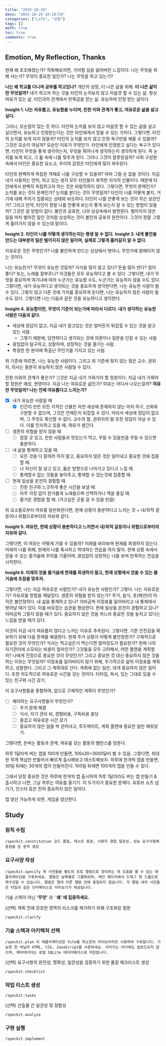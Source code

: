 ```yaml
---
title: "2025-10-29"
date: "2025-10-29 10:18:59"
categories: ["Life", "성찰"]
tags: []
math: true
toc: true
comments: true
---
```


## Emotion, My Reflection, Thanks

현재 왜 초조해졌는가? 작화해보자면, 가야할 길을 잃어버린 느낌이다. 나는 무엇을 위해 사는가? 무엇이 중요한 일인가? 나는 무엇을 하고 있는가?

**나는 왜 학교를 다니며 공부를 하고있나?** 개인의 성장, 더 나은 삶을 위해. 
**더 나은 삶이란 무엇일까?** 내가 하고자 하는 것을 타인의 눈치보지 않고 마음껏 할 수 있는 삶. 항상 여유가 있는 삶. 타인과의 관계에서 만족감을 얻는 삶. 유능하여 인정 받는 삶이다.

**Insight 1. 나는 자유롭고, 유능함을 누리며, 친한 이와 관계가 좋고, 여유로운 삶을 살고 싶다.**

그러나, 모순점이 있는 듯 하다. 타인의 눈치를 보지 않고 마음껏 할 수 있는 삶을 살고 싶으면서, 유능하고 인정받는다는 것은 타인에게서 얻을 수 있는 가치다. 그렇다면, 타인의 눈치를 보게 되지 않을까? 타인의 눈치를 보지 않고 인정 욕구만을 채울 수 있을까? 그것은 모순이 아닐까? 모순인 이유가 무엇인가. 타인에게 인정받고 싶다는 욕구가 있다면, 타인이 무엇을 좋게 생각하는지, 무엇을 뛰어나게 생각하는지 생각하게 된다. 즉 눈치를 보게 되고, 그 틀 속에 나를 맞추게 된다. 그러나 그것이 잘못된걸까? 사회 구성원 속에서 타인은 중요한 요소고, 우리의 감정은 타인에게 많이 좌우된다. 

타인과 완벽하게 독립된 객체로 나를 구성할 수 있을까? 아마 그럴 순 없을 것이다. 지금 내가 사용하는 언어, 하고 있는 생각 모두 타인들이 축적한 지식의 산물이다. 때문에 타인에게서 완벽히 독립하고자 하는 것은 바람직하지 않다. 그렇다면, 무엇이 문제인가? 눈치를 보는 것이 문제인가? 눈치를 본다는 것이 무엇일까? 타인이 나를 어떻게 볼지, 거기에 대해 주의가 집중되는 상태와 비슷하다. 타인이 나를 안좋게 보는 것이 무슨 상관인가? 그리고 만약, 타인이 정말 나를 안좋게 보는지 좋게 보는지 알 수 있는 방법이 있을까? 그것은 알 방법이 없다. 불안과 공포란, 나의 상상속에서 발현된다. 벌어지지 않은 일을 마치 벌어진 일인 것처럼 상상하는 것이 불안과 공포의 원천이다. 그것이 정말 그렇게 흘러가지 않을 수 있는데 말이다.

**Insight 2. 타인이 나를 어떻게 생각하는지는 평생 알 수 없다.**
**Insight 3. 내게 불안을 만드는 대부분의 일은 벌어지지 않은 일이며, 실제로 그렇게 흘러갈지 알 수 없다.**

자유로운 것은 무엇인가? 나를 불안하게 만드는 상상에서 벗어나, 무언가에 얽매이지 않는 것이다.

나는 유능한가? 무엇이 유능한 것일까? 지식을 많이 알고 있다? 돈을 많이 번다? 힘이 좋다? 또는, 노래를 잘부르나? 이것들은 모두 유능하다고 볼 수 있다. 그렇다면, 내가 무엇을 중요하게 여기냐에 따라 누군가는 유능할 수도, 누군가는 유능하지 않을 수도 있다. 그렇다면, 내가 유능하다고 생각되는 것을 중요하게 생각한다면, 나는 유능한 사람이 될 수 있다. 그렇지 않고 다른 것에 가치를 중요하게 둔다면, 나는 유능하지 않은 사람이 될 수도 있다. 그렇다면 나는 다음과 같은 것을 유능하다고 생각한다.

**Insight 4. 유능함이란, 무엇이 기준이 되는가에 따라서 다르다. 내가 생각하는 유능한 사람은 다음과 같다.**
- 세상에 정답이 없고, 지금 내가 알고있는 것은 얼마든지 뒤집힐 수 있는 것을 알고 있는 사람.
	- 그렇기 때문에, 당연하다고 생각되는 것에 의문이나 질문을 던질 수 있는 사람.
- 끊임없이 탐구하고, 성찰하며, 성장하는 것을 즐기는 사람.
- 특정한 한 분야에 특출난 무언가를 가지고 있는 사람.

위 기준에 따르면, 나는 유능한 사람이다. 그리고 위 기준에 맞지 않는 많은 교수, 권위자, 의사는 충분히 유능하지 않은 사람일 수 있다.

친한 이와의 관계가 좋은가? 그것은 지금 내가 가꿔가야 할 정원이다. 지금 내가 가꿔야 할 정원은 예성, 현영이다. 지금 나는 여유로운 삶인가? 여유는 어디서 나오는걸까? **여유란 무엇일까? 나는 언제 여유롭다고 느끼는가?**

- [x] 내가 유능한 사람일 때
	- [x] 인간이 만든 모든 지적인 산물은 자연 세상에 존재하지 않는 마치 허구, 신화와 구분할 수 없으며, 그것은 언제든지 뒤집힐 수 있다. 따라서 세상에 정답이 없으며, 그 무엇도 확신할 수 없다. 교수의 말, 권위자의 말 또한 정답이 아닐 수 있다. 이를 인지하고 있을 때, 여유가 생긴다.
- [ ] 생존의 위협을 받지 않을 때
	- [ ] 잠잘 곳 있고, 친한 사람들과 맛있는거 먹고, 꾸밀 수 있을만큼 꾸밀 수 있으면 충분하다.
- [ ] 내 삶을 통제하고 있을 때.
	- [ ] 모든 것을 다 잘하려 하지 말고, 중요하지 않은 것은 덜어내고 중요한 것에 집중할 때.
	- [ ] 나 자신이 잘 살고 있고, 옳은 방향으로 나아가고 있다고 느낄 때.
	- [ ] 통제할수 없는 것들을 놓아주고, 통제할 수 있는것에 집중할 때.
- [ ] 현재 일상을 온전히 경험할 때.
	- [ ] 친한 친구와 느긋하게 좋은 시간을 보낼 때.
	- [ ] 아무 걱정 없이 한가롭게 노래들으며 산책하거나 책을 즐길 때.
	- [ ] 즐거운 경험을 할 때. (가고싶은 곳을 갈 수 있을 만큼)

위 요소들로부터 여유를 일반화한다면, 현재 상황이 충분하다고 느끼는 것 + 내/외적 갈등이나 위협으로부터의 자유와 같다. 

**Insight 5. 여유란, 현재 상황이 충분하다고 느끼면서 내/외적 갈등이나 위협으로부터의 자유와 같다.**

그렇다면, 이 여유는 어떻게 가꿀 수 있을까? 미래를 바라보며 현재를 희생하지 않는다. 미래의 나를 위해, 현재의 나를 혹사하고 학대하는 연습을 하지 말자. 현재 상황 속에서 얻을 수 있는 즐거움에 주의를 기울이며, 끊임없이 성장하는 나를 보며 만족하는 연습을 시작한다. 

**Insight 6. 미래의 얻을 즐거움에 현재를 희생하지 말고, 현재 상황에서 얻을 수 있는 즐거움에 초점을 맞추자.**

그렇다면, 나는 지금 여유로운 사람인가? 내가 유능한 사람인가? 그렇다. 나는 자유로운가? 자유로울 방법을 깨달았다. 생존의 위협을 받지 않는가? 주거, 음식, 옷(패션)이 아직은 불안정하다. 내 삶을 통제하고 있나? 이따금씩 이정표를 잃어버리고 내 통제에서 벗어날 때가 있다. 이를 바로잡는 습관을 형성한다. 현재 일상을 온전히 경험하고 있나? 이따금씩 그렇지 않을 때가 있다. 중요하지 않은 것을 하느라 중요한 것을 놓치고 있다는 느낌을 받을 때가 있다.

이것이 지금 내가 여유롭지 않다고 느끼는 이유로 추측된다. 그렇다면, 기존 안전감을 확보하기 위해 다음 문제를 해결한다. 현재 주거 상황이 어떻게 불안정한가? 구체적으로 필요한 것이 무엇인가? 식사는 먹고싶은거 먹는다면 얼마정도가 필요한가? 현재 나의 자기관리에 소모되는 비용이 얼마인가? 그것들을 모두 고려해서, 어떤 플랜을 계획할까? 나에게 진정으로 중요한 것이 무엇인가? 그리고 중요한 것 대신 중요하지 않은 것을 하는 이유는 무엇일까? 이정표를 잃어버리지 않기 위해, 주기적으로 삶의 이정표를 계획하고, 성찰한다. 그리고 그 계획대로 산다. 계획에 없는 일은, 대개 중요하지 않은 일이다. 또한 의도적으로 여유로운 시간을 갖는 것이다. 티타임, 독서, 있는 그대로 있을 수 있는 친구와 시간 갖기.

이 요구사항들을 종합하여, 앞으로 구체적인 계획이 무엇인가?

- [ ] 해야하는 요구사항들이 무엇인가?
	- [ ] 주거 문제 해결
	- [ ] 식사, 자기 관리 비, 경험비용, 구독비용 충당
	- [ ] 즐겁고 여유로운 시간 갖기
	- [ ] 중요하지 않은 일을 싹 걷어내고, 투두메이트, 계획 플랜에 중요한 일만 채워넣기.

그렇다면, 돈버는 활동과 관계, 여유를 갖는 활동의 벨런스를 맞춘다.

하루 1달러씩 버는 앱을 100개 만들면, 100x30=3000달러 벌 수 있음.
그렇다면, 최대한 작게 핵심만 만들어서 빠르게 출시해보고 테스트해보자.
하루에 한개씩 앱을 만들면, 30일 뒤에는 30개의 앱이 만들어진다. 100일 뒤에면 100개의 앱을 만들 수 있다.

그래서 당장 중요한 것은 하루에 한개씩 앱 출시하여 하루 1달러라도 버는 앱 만들기 & 출시하고 나면, 그날 하루는 여유를 즐기기. 이 두가지가 중요한 문제다. 유튜브 쇼츠 넘기기, 인스타 등은 전혀 중요하지 않은 일이다.

앱 양산 가능하게 되면, 게임을 양산한다.

## Study

### 원칙 수립
```
/speckit.constitution 코드 품질, 테스트 표준, 사용자 경험 일관성, 성능 요구사항에 중점을 둔 원칙 생성
```

### 요구사양 작성
```
/speckit.specify 제 사진들을 별도의 포토 앨범으로 정리하는 데 도움을 줄 수 있는 애플리케이션을 구축하세요. 앨범은 날짜별로 그룹화되며, 메인 페이지에서 드래그 앤 드롭으로 재구성할 수 있습니다. 앨범은 절대 다른 앨범 안에 중첩되지 않습니다. 각 앨범 내의 사진들은 타일과 같은 인터페이스로 미리보기가 제공됩니다.
```
기술 스택이 아닌 **'무엇'** 과 ' **왜' 에 집중하세요.**

(선택) 계획 전에 모호한 영역의 리스크를 제거하기 위해 구조화된 질문
```
/speckit.clarify
```

### 기술 스택과 아키텍처 선택
```
/speckit.plan 이 애플리케이션은 Vite를 최소한의 라이브러리만 사용하여 구축합니다. 가능한 한 바닐라 HTML, CSS, JavaScript를 사용하세요. 이미지는 어디에도 업로드되지 않으며, 메타데이터는 로컬 SQLite 데이터베이스에 저장됩니다.
```

(선택) 요구사항의 완전성, 명확성, 일관성을 검증하기 위한 품질 체크리스트 생성
```
/speckit.checklist
```

### 작업 리스트 생성
```
/speckit.tasks
```

(선택) 산출물 간 일관성 및 정합성
```
/speckit.analyze
```

### 구현 실행
```
/speckit.implement
```